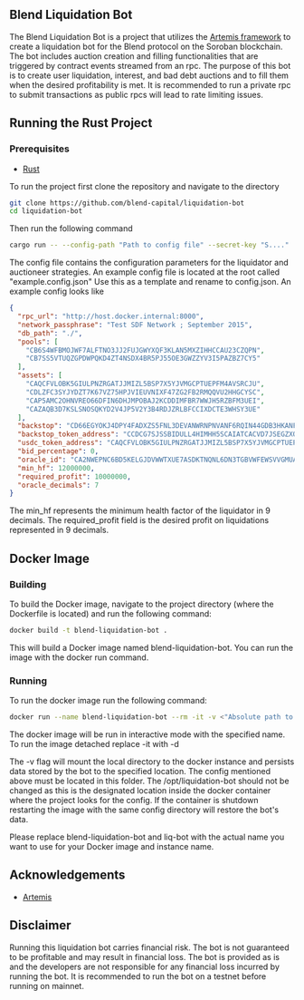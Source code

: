 ## Blend Liquidation Bot

The Blend Liquidation Bot is a project that utilizes the [Artemis framework](https://github.com/paradigmxyz/artemis) to create a liquidation bot for the Blend protocol on the Soroban blockchain. The bot includes auction creation and filling functionalities that are triggered by contract events streamed from an rpc. The purpose of this bot is to create user liquidation, interest, and bad debt auctions and to fill them when the desired profitability is met. It is recommended to run a private rpc to submit transactions as public rpcs will lead to rate limiting issues.

## Running the Rust Project

### Prerequisites

- [Rust](https://www.rust-lang.org/tools/install)

To run the project first clone the repository and navigate to the directory

```sh
git clone https://github.com/blend-capital/liquidation-bot
cd liquidation-bot
```

Then run the following command

```sh
cargo run -- --config-path "Path to config file" --secret-key "S...."
```

The config file contains the configuration parameters for the liquidator and auctioneer strategies. An example config file is located at the root called "example.config.json" Use this as a template and rename to config.json. An example config looks like

```json
{
  "rpc_url": "http://host.docker.internal:8000",
  "network_passphrase": "Test SDF Network ; September 2015",
  "db_path": "./",
  "pools": [
    "CB6S4WFBMOJWF7ALFTNO3JJ2FUJGWYXQF3KLAN5MXZIHHCCAU23CZQPN",
    "CB7SS5VTUQZGPDWPQKD4ZT4NSDX4BR5PJ55OE3GWZZYV3I5PAZBZ7CY5"
  ],
  "assets": [
    "CAQCFVLOBK5GIULPNZRGATJJMIZL5BSP7X5YJVMGCPTUEPFM4AVSRCJU",
    "CDLZFC3SYJYDZT7K67VZ75HPJVIEUVNIXF47ZG2FB2RMQQVU2HHGCYSC",
    "CAP5AMC2OHNVREO66DFIN6DHJMPOBAJ2KCDDIMFBR7WWJH5RZBFM3UEI",
    "CAZAQB3D7KSLSNOSQKYD2V4JP5V2Y3B4RDJZRLBFCCIXDCTE3WHSY3UE"
  ],
  "backstop": "CD66EGYOKJ4DPY4FADXZS5FNL3DEVANWRNPNVANF6RQIN44GDB3HKANF",
  "backstop_token_address": "CCDCG7SJSSBIDULL4HIMHH5SCAIATCACVD7JSEGZXORBYRNPV6B7LMLP",
  "usdc_token_address": "CAQCFVLOBK5GIULPNZRGATJJMIZL5BSP7X5YJVMGCPTUEPFM4AVSRCJU",
  "bid_percentage": 0,
  "oracle_id": "CA2NWEPNC6BD5KELGJDVWWTXUE7ASDKTNQNL6DN3TGBVWFEWSVVGMUAF",
  "min_hf": 12000000,
  "required_profit": 10000000,
  "oracle_decimals": 7
}
```

The min_hf represents the minimum health factor of the liquidator in 9 decimals. The required_profit field is the desired profit on liquidations represented in 9 decimals.

## Docker Image

### Building

To build the Docker image, navigate to the project directory (where the Dockerfile is located) and run the following command:

```sh
docker build -t blend-liquidation-bot .
```

This will build a Docker image named blend-liquidation-bot. You can run the image with the docker run command.

### Running

To run the docker image run the following command:

```sh
docker run --name blend-liquidation-bot --rm -it -v <"Absolute path to config folder">:/opt/liquidation-bot blend-liquidation-bot --private-key S....
```

The docker image will be run in interactive mode with the specified name. To run the image detached replace -it with -d

The -v flag will mount the local directory to the docker instance and persists data stored by the bot to the specified location. The config mentioned above must be located in this folder. The /opt/liquidation-bot should not be changed as this is the designated location inside the docker container where the project looks for the config. If the container is shutdown restarting the image with the same config directory will restore the bot's data.

Please replace blend-liquidation-bot and liq-bot with the actual name you want to use for your Docker image and instance name.

## Acknowledgements

- [Artemis](https://github.com/paradigmxyz/artemis)

## Disclaimer

Running this liquidation bot carries financial risk. The bot is not guaranteed to be profitable and may result in financial loss. The bot is provided as is and the developers are not responsible for any financial loss incurred by running the bot. It is recommended to run the bot on a testnet before running on mainnet.
